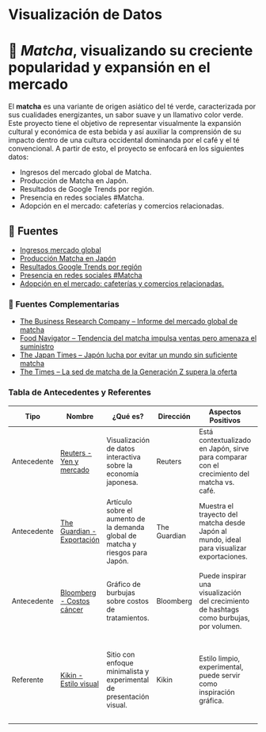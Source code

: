 # Visualización de Datos
# 🍵 *Matcha*, visualizando su creciente popularidad y expansión en el mercado 

El **matcha** es una variante de origen asiático del té verde, caracterizada por sus cualidades energizantes, un sabor suave y un llamativo color verde. Este proyecto tiene el objetivo de representar visualmente la expansión cultural y económica de esta bebida y así auxiliar la comprensión de su impacto dentro de una cultura occidental dominanda por el café y el té convencional. A partir de esto, el proyecto se enfocará en los siguientes datos:

* Ingresos del mercado global de Matcha.
* Producción de Matcha en Japón.
* Resultados de Google Trends por región.
* Presencia en redes sociales #Matcha.
* Adopción en el mercado: cafeterías y comercios relacionadas.

## 🍃 Fuentes

* [Ingresos mercado global](https://www.grandviewresearch.com/industry-analysis/matcha-market)
* [Producción Matcha en Japón](https://www.theguardian.com/food/2025/apr/05/skyrocketing-demand-for-matcha-raises-fears-of-shortage-in-japan?utm_source=chatgpt.com)
* [Resultados Google Trends por región](https://trends.google.com/trends/explore?q=matcha%20tea)
* [Presencia en redes sociales #Matcha](https://tastewise.io/foodtrends/matcha)
* [Adopción en el mercado: cafeterías y comercios relacionadas.](https://www.fortunebusinessinsights.com/matcha-tea-market-102277)

### 🍃 Fuentes Complementarias

* [The Business Research Company – Informe del mercado global de matcha](https://www.thebusinessresearchcompany.com/report/matcha-global-market-report)
* [Food Navigator – Tendencia del matcha impulsa ventas pero amenaza el suministro](https://www.foodnavigator.com/Article/2025/04/09/matcha-trend-boosting-sales-but-threatening-supply/)
* [The Japan Times – Japón lucha por evitar un mundo sin suficiente matcha](https://www.japantimes.co.jp/life/2025/02/23/food-drink/matcha-shortage-global-solutions/)
* [The Times – La sed de matcha de la Generación Z supera la oferta](https://www.thetimes.co.uk/article/gen-zs-thirst-for-matcha-is-outstripping-supply-hj7kvxbvb)

### Tabla de Antecedentes y Referentes


| Tipo | Nombre | ¿Qué es? | Dirección | Aspectos Positivos| Aspectos Negativos | Imagen |
|------|------- |----------|-----------|-------------------|--------------------|--------|
| Antecedente | [Reuters - Yen y mercado](https://www.reuters.com/graphics/JAPAN-YEN/EXPLAINER/xmvjnxjmbvr/) | Visualización de datos interactiva sobre la economía japonesa.| Reuters | Está contextualizado en Japón, sirve para comparar con el crecimiento del matcha vs. café. | Puede sentirse demasiado técnico y enfocado en finanzas.| ![comparacion](https://raw.githubusercontent.com/tcvitanic04/matcha/main/comparacion.png)|
| Antecedente | [The Guardian - Exportación](https://www.theguardian.com/food/2025/apr/05/skyrocketing-demand-for-matcha-raises-fears-of-shortage-in-japan) | Artículo sobre el aumento de la demanda global de matcha y riesgos para Japón.| The Guardian | Muestra el trayecto del matcha desde Japón al mundo, ideal para visualizar exportaciones.  | Tiene una narrativa más periodística que visual. | ![viaje](https://raw.githubusercontent.com/tcvitanic04/matcha/main/viaje.png) |
| Antecedente | [Bloomberg - Costos cáncer](https://www.bloomberg.com/graphics/2025-cancer-treatment-costs/?srnd=phx-graphics-v2) | Gráfico de burbujas sobre costos de tratamientos. | Bloomberg | Puede inspirar una visualización del crecimiento de hashtags como burbujas, por volumen. | No está pensado para evolución temporal ni tiene línea de tiempo clara. | ![burbuja](https://raw.githubusercontent.com/tcvitanic04/matcha/main/burbuja.png) |
| Referente   | [Kikin - Estilo visual](https://www.kikin.io/) | Sitio con enfoque minimalista y experimental de presentación visual.| Kikin | Estilo limpio, experimental, puede servir como inspiración gráfica.| Puede resultar muy plano y no conectar con el dinamismo que necesita el proyecto. | ![estilo](https://raw.githubusercontent.com/tcvitanic04/matcha/main/estilo.png) | Referente   | [A24 - Navegación](https://a24films.com/)  | Sitio de productora de cine con navegación por capas y animaciones sutiles. | A24 | Sistema de navegación simple, ordenado y con personalidad.  | Puede sentirse demasiado ligado al mundo audiovisual si se replica literalmente. | ![navegacion](https://raw.githubusercontent.com/tcvitanic04/matcha/main/navegacion.png) |

  
